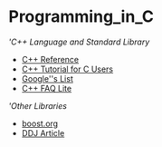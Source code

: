 # Programming_in_C
*'C++ Language and Standard Library*
 * [C++ Reference](http://www.cppreference.com/)
 * [C++ Tutorial for C Users](http://joule.bu.edu/~hazen/progr/cppcen.html)
 * [Google''s List](http://directory.google.com/Top/Computers/Programming/Languages/C%2B%2B/FAQs,_Help,_and_Tutorials/General_C%2B%2B_Introductions/)
 * [C++ FAQ Lite](http://www.parashift.com/c++-faq-lite/)

*'Other Libraries*
 * [boost.org](http://www.boost.org/)
 * [DDJ Article](http://www.ddj.com/documents/ddj0110a/)

